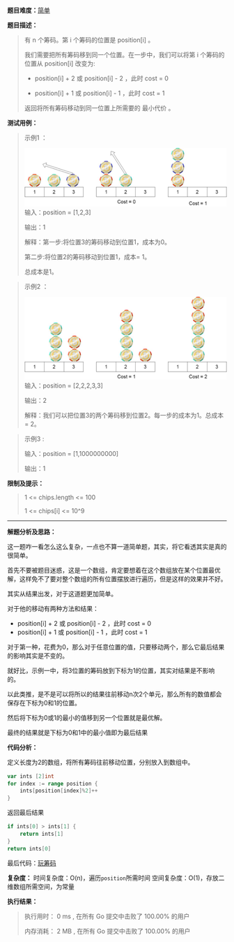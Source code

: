 
**题目难度：**[简单](https://leetcode.cn/problems/minimum-cost-to-move-chips-to-the-same-position/)

**题目描述：**

> 有 n 个筹码。第 i 个筹码的位置是 position[i] 。
>
> 我们需要把所有筹码移到同一个位置。在一步中，我们可以将第 i 个筹码的位置从 position[i] 改变为:
>
> - position[i] + 2 或 position[i] - 2 ，此时 cost = 0
>
> - position[i] + 1 或 position[i] - 1 ，此时 cost = 1
>
> 返回将所有筹码移动到同一位置上所需要的 最小代价 。

**测试用例：**

> 示例1 ：
> 
> ![](../img/leetcode/1217玩筹码/chips_e1.jpg)
> 输入：position = [1,2,3]
> 
> 输出：1
> 
> 解释：第一步:将位置3的筹码移动到位置1，成本为0。
> 
> 第二步:将位置2的筹码移动到位置1，成本= 1。
> 
> 总成本是1。 

> 示例2 ：
>
> ![](../img/leetcode/1217玩筹码/chip_e2.jpg)
> 输入：position = [2,2,2,3,3]
>
> 输出：2
>
> 解释：我们可以把位置3的两个筹码移到位置2。每一步的成本为1。总成本= 2。

> 示例3 :
>
> 输入：position = [1,1000000000]
> 
> 输出：1


**限制及提示：**
> 1 <= chips.length <= 100
> 
> 1 <= chips[i] <= 10^9

---
**解题分析及思路：**

这一题咋一看怎么这么复杂，一点也不算一道简单题，其实，将它看透其实是真的很简单。

首先不要被题目迷惑，这是一个数组，肯定要想着在这个数组放在某个位置最优解，这样免不了要对整个数组的所有位置摆放进行遍历，但是这样的效果并不好。

其实从结果出发，对于这道题更加简单。

对于他的移动有两种方法和结果：
- position[i] + 2 或 position[i] - 2 ，此时 cost = 0
- position[i] + 1 或 position[i] - 1 ，此时 cost = 1

对于第一种，花费为0，那么对于任意位置的值，只要移动两个，那么它最后结果的影响其实是不变的。

就好比，示例一中，将3位置的筹码放到下标为1的位置，其实对结果是不影响的。

以此类推，是不是可以将所以的结果往前移动n次2个单元，那么所有的数值都会保存在下标为0和1的位置。

然后将下标为0或1的最小的值移到另一个位置就是最优解。

最终的结果就是下标为0和1中的最小值即为最后结果



**代码分析：**

定义长度为2的数组，将所有筹码往前移动位置，分别放入到数组中。
```go
var ints [2]int
for index := range position {
    ints[position[index]%2]++
}
```

返回最后结果
```go
if ints[0] > ints[1] {
    return ints[1]
}
return ints[0]
```

最后代码：[玩筹码](https://github.com/lomtom/algorithm-go/blob/main/leetcode/1217玩筹码_test.go)

**复杂度：**
时间复杂度：O(n)，遍历`position`所需时间
空间复杂度：O(1)，存放二维数组所需空间，为常量

**执行结果：**
> 执行用时： 0 ms , 在所有 Go 提交中击败了 100.00% 的用户
> 
> 内存消耗： 2 MB , 在所有 Go 提交中击败了 100.00% 的用户